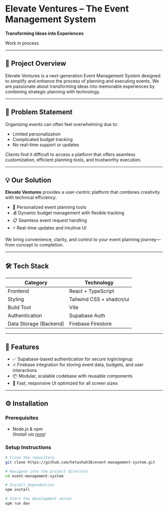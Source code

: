 # Elevate Ventures – The Event Management System

**Transforming Ideas into Experiences**

Work in process

---

## 🚀 Project Overview

Elevate Ventures is a next-generation Event Management System designed to simplify and enhance the process of planning and executing events. We are passionate about transforming ideas into memorable experiences by combining strategic planning with technology.

---

## 🧩 Problem Statement

Organizing events can often feel overwhelming due to:

- Limited personalization
- Complicated budget tracking
- No real-time support or updates

Clients find it difficult to access a platform that offers seamless customization, efficient planning tools, and trustworthy execution.

---

## 💡 Our Solution

**Elevate Ventures** provides a user-centric platform that combines creativity with technical efficiency:

- 🎨 Personalized event planning tools
- 💰 Dynamic budget management with flexible tracking
- 📋 Seamless event request handling
- ⚡ Real-time updates and intuitive UI

We bring convenience, clarity, and control to your event planning journey—from concept to completion.

---

## 🛠️ Tech Stack

| Category              | Technology               |
|-----------------------|--------------------------|
| Frontend              | React + TypeScript       |
| Styling               | Tailwind CSS + shadcn/ui |
| Build Tool            | Vite                     |
| Authentication        | Supabase Auth            |
| Data Storage (Backend)| Firebase Firestore       |

---

## 🔐 Features

- ✅ Supabase-based authentication for secure login/signup
- 🔥 Firebase integration for storing event data, budgets, and user interactions
- 📦 Modular, scalable codebase with reusable components
- 🧭 Fast, responsive UI optimized for all screen sizes

---

## ⚙️ Installation

### Prerequisites

- Node.js & npm  
  *(Install via [nvm](https://github.com/nvm-sh/nvm))*

### Setup Instructions

```bash
# Clone the repository
git clone https://github.com/hetashah30/event-management-system.git

# Navigate into the project directory
cd event-management-system

# Install dependencies
npm install

# Start the development server
npm run dev
